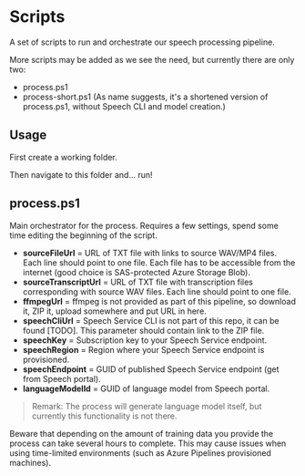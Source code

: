 # Scripts

A set of scripts to run and orchestrate our speech processing pipeline.

More scripts may be added as we see the need, but currently there are only two:

* process.ps1
* process-short.ps1 (As name suggests, it's a shortened version of process.ps1, without Speech CLI and model creation.)

## Usage

First create a working folder.

Then navigate to this folder and... run!

## process.ps1

Main orchestrator for the process. Requires a few settings, spend some time editing the beginning of the script.

* **sourceFileUrl** = URL of TXT file with links to source WAV/MP4 files. Each line should point to one file. Each file has to be accessible from the internet (good choice is SAS-protected Azure Storage Blob).
* **sourceTranscriptUrl** = URL of TXT file with transcription files corresponding with source WAV files. Each line should point to one file.
* **ffmpegUrl** = ffmpeg is not provided as part of this pipeline, so download it, ZIP it, upload somewhere and put URL in here.
* **speechCliUrl** = Speech Service CLI is not part of this repo, it can be found [TODO]. This parameter should contain link to the ZIP file.
* **speechKey** = Subscription key to your Speech Service endpoint.
* **speechRegion** = Region where your Speech Service endpoint is provisioned.
* **speechEndpoint** = GUID of published Speech Service endpoint (get from Speech portal).
* **languageModelId** = GUID of language model from Speech portal.

> Remark: The process will generate language model itself, but currently this functionality is not there.

Beware that depending on the amount of training data you provide the process can take several hours to complete. This may cause issues when using time-limited environments (such as Azure Pipelines provisioned machines).


